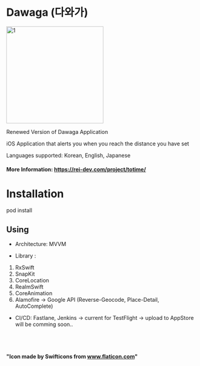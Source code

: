 # Dawaga (다와가)
<img width="256" alt="1" src="https://user-images.githubusercontent.com/27776755/102720157-04a2b880-4336-11eb-8b6c-bd9f1d900343.png">

Renewed Version of Dawaga Application

iOS Application that alerts you when you reach the distance you have set

Languages supported: Korean, English, Japanese

#### More Information: https://rei-dev.com/project/totime/

# Installation
pod install

## Using
- Architecture: MVVM

- Library : 
1. RxSwift
2. SnapKit
3. CoreLocation
4. RealmSwift
5. CoreAnimation
6. Alamofire -> Google API (Reverse-Geocode, Place-Detail, AutoComplete)

- CI/CD:
Fastlane, Jenkins 
-> current for TestFlight
-> upload to AppStore will be comming soon..



<br></br>
#### "Icon made by Swifticons from www.flaticon.com"
